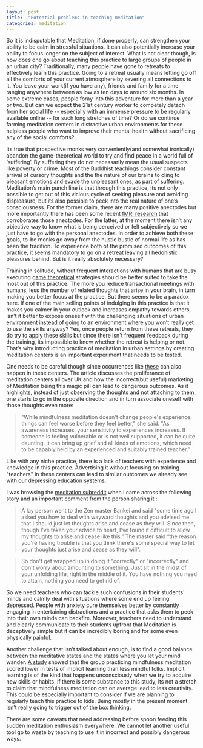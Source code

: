 ```yaml
---
layout: post
title:  "Potential problems in teaching meditation"
categories: meditation
---
```


So it is indisputable that Meditation, if done properly, can strengthen your ability to be calm in stressful situations. It can also potentially increase your ability to focus longer on the subject of interest. What is not clear though, is how does one go about teaching this practice to large groups of people in an urban city? Traditionally, many people have gone to retreats to effectively learn this practice. Going to a retreat usually means letting go off all the comforts of your current atmosphere by severing all connections to it. You leave your work(if you have any), friends and family for a time ranging anywhere between as low as ten days to around six months. In some extreme cases, people foray into this adventure for more than a year or two. But can we expect the 21st century worker to competely detach from her social life -- especially with an immense pressure to be regularly available online -- for such long stretches of time? Or do we continue farming meditation centers in distractive urban environments for these helpless people who want to improve their mental health without sacrificing any of the social comforts?

Its true that prospective monks very conveniently(and somewhat ironically) abandon the game-theoretical world to try and find peace in a world full of ‘suffering’. By suffering they do not necessarily mean the usual suspects like poverty or crime. Most of the Buddhist teachings consider constant arrival of cursory thoughts and the the nature of our brains to cling to pleasant emotions and evade the unpleasant ones, as part of suffering. Meditation’s main punch line is that through this practice, its not only possible to get out of this vicious cycle of seeking pleasure and avoiding displeasure, but its also possible to peek into the real nature of one’s consciousness. For the former claim, there are many positive anectodes but more importantly there has been some recent [fMRI research](http://www.ncbi.nlm.nih.gov/pmc/articles/PMC3485650/) that corroborates those anectodes. For the latter, at the moment there isn’t any objective way to know what is being perceived or felt subjectively so we just have to go with the personal anectodes. In order to achieve both these goals, to-be monks go away from the hustle bustle of normal life as has been the tradition. To experience both of the promised outcomes of this practice, it seems mandatory to go on a retreat leaving all hedonistic pleasures behind. But is it really absolutely necessary? 

Training in solitude, without frequent interactions with humans that are busy executing [game theoretical](http://plato.stanford.edu/entries/game-theory/) strategies should be better suited to take the most out of this practice. The more you reduce transactional meetings with humans, less the number of related thoughts that arise in your brain, in turn making you better focus at the practice. But there seems to be a paradox here. If one of the main selling points of indulging in this practice is that it makes you calmer in your outlook and increases empathy towards others, isn’t it better to expose oneself with the challenging situations of urban environment instead of going to an environment where you won’t really get to use the skills anyway? Yes, once people return from these retreats, they do try to apply these skills but since there isn't frequent feedback during the training, its impossible to know whether the retreat is helping or not. That’s why introducting practice of meditation in urban settings by creating meditation centers is an important experiment that needs to be tested. 

One needs to be careful though since occurrences like [these](http://www.theguardian.com/society/2014/aug/25/mental-health-meditation) can also happen in these centers. The article discusses the proliferance of meditation centers all over UK and how the incorrect(but useful) marketing of Meditation being this magic pill can lead to dangerous outcomes. As it highlights, instead of just observing the thoughts and not attaching to them, one starts to go in the opposite direction and in turn associate oneself with those thoughts even more:

>"While mindfulness meditation doesn't change people's experience, things can feel worse before they feel better," she said. "As awareness increases, your sensitivity to experiences increases. If someone is feeling vulnerable or is not well supported, it can be quite daunting. It can bring up grief and all kinds of emotions, which need to be capably held by an experienced and suitably trained teacher.”

Like with any niche practice, there is a lack of teachers with experience and knowledge in this practice. Advertising it without focusing on training "teachers" in these centers can lead to similar outcomes we already see with our depressing education systems.

I was browsing the [meditation subreddit](https://www.reddit.com/r/meditation) when I came across the following story and an important comment from the person sharing it :

>A lay person went to the Zen master Bankei and said "some time ago I asked you how to deal with wayward thoughts and you advised me that I should just let thoughts arise and cease as they will. Since then, though I've taken your advice to heart, I've found it difficult to allow my thoughts to arise and cease like this."
The master said “the reason you're having trouble is that you think there's some special way to let your thoughts just arise and cease as they will".

>So don't get wrapped up in doing it "correctly" or "incorrectly" and don't worry about amounting to something. Just sit in the midst of your unfolding life, right in the middle of it. You have nothing you need to attain, nothing you need to get rid of.

So we need teachers who can tackle such confusions in their students' minds and calmly deal with situations where some end up feeling depressed.  People with anxiety cure themselves better by constantly engaging in entertaining distractions and a practice that asks them to peek into their own minds can backfire. Moreover, teachers need to understand and clearly communicate to their students upfront that Meditation is deceptively simple but it can be incredibly boring and for some even physically painful. 


Another challenge that isn’t talked about enough, is to find a good balance between the meditative states and the states where you let your mind wander. [A study](http://www.eurekalert.org/pub_releases/2013-11/gumc-mii103113.php) showed that the group practicing mindfulness meditation scored lower in tests of implicit learning than less mindful folks. Implicit learning is of the kind that happens unconsciously when we try to acquire new skills or habits. If there is some substance to this study, its not a stretch to claim that mindfulness meditation can on average lead to less creativity. This could be especially important to consider if we are planning to regularly teach this practice to kids. Being mostly in the present moment isn’t really going to trigger out of the box thinking. 

There are some caveats that need addressing before spoon feeding this sudden meditation enthusiasm everywhere. We cannot let another useful tool go to waste by teaching to use it in incorrect and possibly dangerous ways. 


